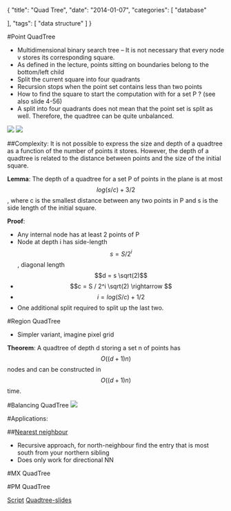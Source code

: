 {
  "title": "Quad Tree",
  "date": "2014-01-07",
  "categories": [
	"database"
    
  ],
  "tags": [
	"data structure"
  ]
}

#Point QuadTree
- Multidimensional binary search tree
– It is not necessary that every node v stores its corresponding square.
- As defined in the lecture, points sitting on boundaries belong to the bottom/left
  child
- Split the current square into four quadrants
- Recursion stops when the point set contains less than two points
- How to find the square to start the computation with for a set P ?
(see also slide 4-56)
- A split into four quadrants does not mean that the point set is split as
well. Therefore, the quadtree can be quite unbalanced.

![]({{urls.media}}/gertz/rdb/point_quad.png)
![]({{urls.media}}/gertz/rdb/point_quad_ex1.png)


##Complexity:
It is not possible to express the size and depth of a quadtree as a function
of the number of points it stores. However, the depth of a quadtree is
related to the distance between points and the size of the initial square.

**Lemma**: The depth of a quadtree for a set P of points in the plane is at
most $$log(s/c) + 3/2$$, where c is the smallest distance between any two
points in P and s is the side length of the initial square.

**Proof**: 
- Any internal node has at least 2 points of P
- Node at depth i has side-length $$s = S / 2^i$$, diagonal length $$d = s \sqrt(2)$$
- $$c = S / 2^i \sqrt(2) \rightarrow $$
- $$i = log(S / c) + 1/2$$
- One additional split required to split up the last two.

#Region QuadTree

- Simpler variant, imagine pixel grid


**Theorem**: A quadtree of depth d storing a set n of points has
$$O((d+1)n)$$ nodes and can be constructed in $$O((d+1)n)$$ time.


#Balancing QuadTree
![]({{urls.media}}/gertz/rdb/quad_balancing.png)

#Applications:

##[Nearest neighbour]({{urls.media}}/gertz/rdb/04-indexing-2.pdf#page=11)
- Recursive approach, for north-neighbour find the entry that is most south from
  your northern sibling
- Does only work for directional NN


#MX QuadTree

#PM QuadTree


[Script]({{urls.media}}/gertz/rdb/04-indexing-2.pdf)
[Quadtree-slides](http://www.win.tue.nl/~kbuchin/teaching/2IL55/slides/03quadtrees.pdf)
